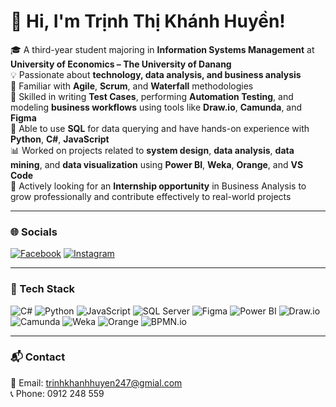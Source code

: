 <h1 align="left">👋 Hi, I'm Trịnh Thị Khánh Huyền!</h1>

🎓 A third-year student majoring in **Information Systems Management** at **University of Economics – The University of Danang**  
💡 Passionate about **technology, data analysis, and business analysis**  
🧩 Familiar with **Agile**, **Scrum**, and **Waterfall** methodologies  
🧪 Skilled in writing **Test Cases**, performing **Automation Testing**, and modeling **business workflows** using tools like **Draw.io**, **Camunda**, and **Figma**  
🧠 Able to use **SQL** for data querying and have hands-on experience with **Python**, **C#**, **JavaScript**  
📊 Worked on projects related to **system design**, **data analysis**, **data mining**, and **data visualization** using **Power BI**, **Weka**, **Orange**, and **VS Code**  
🚀 Actively looking for an **Internship opportunity** in Business Analysis to grow professionally and contribute effectively to real-world projects  

---

### 🌐 Socials

[![Facebook](https://img.shields.io/badge/Facebook-1877F2?style=for-the-badge&logo=facebook&logoColor=white)](https://www.facebook.com/kemmilix/) [![Instagram](https://img.shields.io/badge/Instagram-E4405F?style=for-the-badge&logo=instagram&logoColor=white)](https://www.instagram.com/huyen_zz/?next=%2F)

---

### 🧰 Tech Stack

![C#](https://img.shields.io/badge/C%23-239120?style=for-the-badge&logo=c-sharp&logoColor=white)
![Python](https://img.shields.io/badge/Python-3776AB?style=for-the-badge&logo=python&logoColor=white)
![JavaScript](https://img.shields.io/badge/JavaScript-F7DF1E?style=for-the-badge&logo=javascript&logoColor=black)
![SQL Server](https://img.shields.io/badge/SQL_Server-CC2927?style=for-the-badge&logo=microsoftsqlserver&logoColor=white)
![Figma](https://img.shields.io/badge/Figma-F24E1E?style=for-the-badge&logo=figma&logoColor=white)
![Power BI](https://img.shields.io/badge/PowerBI-F2C811?style=for-the-badge&logo=powerbi&logoColor=black)
![Draw.io](https://img.shields.io/badge/Draw.io-F08705?style=for-the-badge&logo=diagrams.net&logoColor=white)
![Camunda](https://img.shields.io/badge/Camunda-EE0000?style=for-the-badge)
![Weka](https://img.shields.io/badge/Weka-5A5A5A?style=for-the-badge)
![Orange](https://img.shields.io/badge/Orange-FFA500?style=for-the-badge)
![BPMN.io](https://img.shields.io/badge/BPMN.io-2C9AB7?style=for-the-badge)

---

### 📬 Contact

📧 Email: [trinhkhanhhuyen247@gmial.com](mailto:trinhkhanhhuyen247@gmail.com)  
📞 Phone: 0912 248 559
